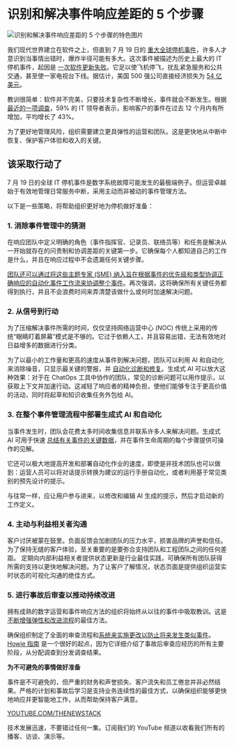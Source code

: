 # 识别和解决事件响应差距的 5 个步骤

![识别和解决事件响应差距的 5 个步骤的特色图片](https://cdn.thenewstack.io/media/2024/09/555f9b4f-whiteboard-1024x652.jpg)

我们现代世界建立在软件之上，但直到 7 月 19 日的 [重大全球停机事件](https://thenewstack.io/7-urgent-lessons-from-the-crowdstrike-disaster/)，许多人才意识到当事情出错时，爆炸半径可能有多大。这次事件被描述为历史上最大的 IT 停机事件，起因是 [一次软件更新失败](https://thenewstack.io/5-agile-techniques-to-help-avoid-a-crowdstrike-like-issue/)。它足以使飞机停飞，扰乱紧急服务和公共交通，甚至使一家电视台下线。据估计，美国 500 强公司直接经济损失为 [54 亿美元](https://www.parametrixinsurance.com/crowdstrike-outage-impact-on-the-fortune-500)。

教训很简单：软件并不完美，只要技术复杂性不断增长，事件就会不断发生。根据 [最近的一项调查](https://www.pagerduty.com/resources/learn/cost-of-downtime/)，59% 的 IT 领导者表示，影响客户的事件在过去 12 个月内有所增加，平均增长了 43%。

为了更好地管理风险，组织需要建立更具弹性的运营和团队。这是更快地从中断中恢复、保护客户体验和收入的关键。

## 该采取行动了

7 月 19 日的全球 IT 停机事件是数字系统故障可能发生的最极端例子。但运营卓越始于有效地管理日常服务中断，采用主动而非被动的事件管理方法。

以下是一些策略，将帮助组织更好地为停机做好准备：

### 1. 消除事件管理中的猜测

在响应团队中定义明确的角色（事件指挥官、记录员、联络员等）和任务是解决从一开始就存在的问责制和协调差距的关键第一步。它确保每个人都知道自己的工作是什么，并且在响应过程中不会遗漏任何关键步骤。

[团队还可以通过将这些主题专家 (SME) 纳入旨在根据事件的优先级和类型协调正确响应的自动化事件工作流来协调整个事件](https://thenewstack.io/what-can-incident-teams-learn-from-crisis-management/)。再次强调，这将确保所有关键任务都得到执行，并且不会浪费时间来弄清楚该做什么或何时加速解决问题。

### 2. 从信号到行动

为了压缩解决事件所需的时间，仅仅坚持网络运营中心 (NOC) 传统上采用的传统“眼睛盯着屏幕”模式是不够的。它过于依赖人工，并且容易出错，无法有效地对日益增多的数据进行分类。

为了以最小的工作量和更高的速度从事件到解决问题，团队可以利用 AI 和自动化来消除噪音，只显示最关键的警报，并 [自动化诊断和修复](https://thenewstack.io/5-ways-to-supercharge-incident-remediation-with-automation/)。生成式 AI 可以放大这种效果：对于在 ChatOps 工具中协作的团队，常见的诊断问题可以用作提示，以获取上下文并加速行动。这减轻了响应者的精神负担，使他们能够专注于更高价值的活动，同时将起草和知识收集任务外包给 AI。

### 3. 在整个事件管理流程中部署生成式 AI 和自动化

当事件发生时，团队会花费太多时间收集信息并联系许多人来解决问题。生成式 AI 可用于快速 [总结有关事件的关键数据](https://thenewstack.io/llms-and-incident-response-it-starts-with-summarization/)，并在事件生命周期的每个步骤提供可操作的见解。

它还可以极大地提高开发和部署自动化作业的速度，即使是非技术团队也可以做到：运营人员可以将对话提示转换为建议的运行手册自动化，或者利用基于常见类别的预先设计的提示。

与往常一样，应让用户参与进来，以修改和编辑 AI 生成的提示，然后才启动新的工作定义。

### 4. 主动与利益相关者沟通

客户讨厌被蒙在鼓里。负面反馈会加剧团队的压力水平，损害品牌的声誉和信任。为了保持无缝的客户体验，至关重要的是要弥合支持团队和工程团队之间的任何差距。
定期向内部利益相关者提供状态更新是行业最佳实践，可确保所有团队获得所需的支持以更快地解决问题。为了让客户了解情况，状态页面是提供组织运营实时状态的可视化沟通的绝佳方式。

### 5. 进行事故后审查以推动持续改进

拥有成熟的数字运营和事件响应方法的组织将始终从以往的事件中吸取教训。这是[不断增强弹性和改进流程](https://thenewstack.io/five-ways-process-automation-can-streamline-itops/)的最佳方法。

确保组织制定了全面的审查流程和[系统来实施更改以防止将来发生类似事件](https://thenewstack.io/fast-focused-incident-response-reduce-system-noise-by-98/)。[Howie 指南](https://howie-guide.pagerduty.com/assign/) 是一个很好的起点，因为它详细介绍了事故后审查应经历的所有主要阶段，从分配调查到分发调查结果。

**为不可避免的事情做好准备**

事件是不可避免的，但严重的财务和声誉损失、客户流失和员工倦怠并非必然结果。严格的计划和事故后学习是支持业务连续性的最佳方式，以确保组织能够更快地响应并更智能地工作，从而帮助保持客户满意。

[YOUTUBE.COM/THENEWSTACK](https://youtube.com/thenewstack?sub_confirmation=1)

技术发展迅速，不要错过任何一集。订阅我们的 YouTube 频道以收看我们所有的播客、访谈、演示等。